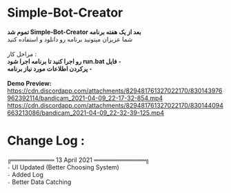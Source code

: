 # Simple-Bot-Creator

**تموم شد Simple-Bot-Creator بعد از یک هفته برنامه**
</br>
شما عزیزان میتونید برنامه رو دانلود و استفاده کنید
</br>
</br>
مراحل کار :
</br>
**رو اجرا کنید تا برنامه اجرا شود run.bat فایل `-`**
</br>
**پرکردن اطلاعات مورد نیاز برنامه `-`**
</br>
</br>
**Demo Preview:**
https://cdn.discordapp.com/attachments/829481761327022170/830143976962392114/bandicam_2021-04-09_22-17-32-854.mp4
</br>
https://cdn.discordapp.com/attachments/829481761327022170/830144094663213086/bandicam_2021-04-09_22-32-39-125.mp4

# Change Log : </br>
╔══════════ 13 April 2021 ════════════╗ </br>
`-` UI Updated (Better Choosing System) </br>
`-` Added Log</br>
`-` Better Data Catching <br>
